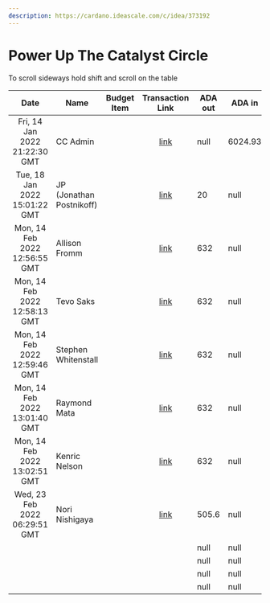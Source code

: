 ```yaml
---
description: https://cardano.ideascale.com/c/idea/373192
---
```


# Power Up The Catalyst Circle

To scroll sideways hold shift and scroll on the table

<table><thead><tr><th align="center">Date</th><th>Name</th><th data-type="select">Budget Item</th><th align="center">Transaction Link</th><th data-type="number">ADA out</th><th data-type="number">ADA in</th><th data-type="number">Balance</th></tr></thead><tbody><tr><td align="center">Fri, 14 Jan 2022 21:22:30 GMT</td><td>CC Admin</td><td></td><td align="center"><a href="https://github.com/cctreasury/Treasury-system/blob/main/content/en/blog/Fund6/Power-Up-The-Catalyst-Circle/Proposal%20funding.md">link</a></td><td>null</td><td>6024.93</td><td>6024.93</td></tr><tr><td align="center">Tue, 18 Jan 2022 15:01:22 GMT</td><td>JP (Jonathan Postnikoff)</td><td></td><td align="center"><a href="https://github.com/cctreasury/Treasury-system/blob/main/Transaction%20recordings/Fund6/Power-Up-The-Catalyst-Circle/CC-Admin-Comm-Org-tools/1642563878034-JP-(Jonathan-Postnikoff).md">link</a></td><td>20</td><td>null</td><td>6003.57</td></tr><tr><td align="center">Mon, 14 Feb 2022 12:56:55 GMT</td><td>Allison Fromm</td><td></td><td align="center"><a href="https://github.com/cctreasury/Treasury-system/blob/main/content/en/blog/Fund6/Power-Up-The-Catalyst-Circle/CC-member-remuneration/1644843415411-Allison-Fromm.md">link</a></td><td>632</td><td>null</td><td>5372.22</td></tr><tr><td align="center">Mon, 14 Feb 2022 12:58:13 GMT</td><td>Tevo Saks</td><td></td><td align="center"><a href="https://github.com/cctreasury/Treasury-system/blob/main/content/en/blog/Fund6/Power-Up-The-Catalyst-Circle/CC-member-remuneration/1644843493304-Tevo-Saks.md">link</a></td><td>632</td><td>null</td><td>4740.05</td></tr><tr><td align="center">Mon, 14 Feb 2022 12:59:46 GMT</td><td>Stephen Whitenstall</td><td></td><td align="center"><a href="https://github.com/cctreasury/Treasury-system/blob/main/content/en/blog/Fund6/Power-Up-The-Catalyst-Circle/CC-member-remuneration/1644843586465-Stephan-Whitenstall.md">link</a></td><td>632</td><td>null</td><td>4107.88</td></tr><tr><td align="center">Mon, 14 Feb 2022 13:01:40 GMT</td><td>Raymond Mata</td><td></td><td align="center"><a href="https://github.com/cctreasury/Treasury-system/blob/main/content/en/blog/Fund6/Power-Up-The-Catalyst-Circle/CC-member-remuneration/1644843700373-Raymond-Mata.md">link</a></td><td>632</td><td>null</td><td>3475.71</td></tr><tr><td align="center">Mon, 14 Feb 2022 13:02:51 GMT</td><td>Kenric Nelson</td><td></td><td align="center"><a href="https://github.com/cctreasury/Treasury-system/blob/main/content/en/blog/Fund6/Power-Up-The-Catalyst-Circle/CC-member-remuneration/1644843771535-Kenric-Nelson.md">link</a></td><td>632</td><td>null</td><td>2843.54</td></tr><tr><td align="center">Wed, 23 Feb 2022 06:29:51 GMT</td><td>Nori Nishigaya</td><td></td><td align="center"><a href="https://cardanoscan.io/transaction/fbe40390286ca1c4efb9ea47cfad0809cb4ab3d551cb363f196236aae2f68171">link</a></td><td>505.6</td><td>null</td><td>2337.94</td></tr><tr><td align="center"></td><td></td><td></td><td align="center"></td><td>null</td><td>null</td><td>null</td></tr><tr><td align="center"></td><td></td><td></td><td align="center"></td><td>null</td><td>null</td><td>null</td></tr><tr><td align="center"></td><td></td><td></td><td align="center"></td><td>null</td><td>null</td><td>null</td></tr><tr><td align="center"></td><td></td><td></td><td align="center"></td><td>null</td><td>null</td><td>null</td></tr></tbody></table>

